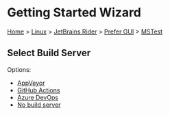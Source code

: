 <!--
GENERATED FILE - DO NOT EDIT
This file was generated by [MarkdownSnippets](https://github.com/SimonCropp/MarkdownSnippets).
Source File: /docs/mdsource/wiz/Linux_Rider_Gui_MSTest.source.md
To change this file edit the source file and then run MarkdownSnippets.
-->

# Getting Started Wizard

[Home](/docs/wiz/readme.md) > [Linux](Linux.md) > [JetBrains Rider](Linux_Rider.md) > [Prefer GUI](Linux_Rider_Gui.md) > [MSTest](Linux_Rider_Gui_MSTest.md)

## Select Build Server

Options:
 * [AppVeyor](Linux_Rider_Gui_MSTest_AppVeyor.md)
 * [GitHub Actions](Linux_Rider_Gui_MSTest_GitHubActions.md)
 * [Azure DevOps](Linux_Rider_Gui_MSTest_AzureDevOps.md)
 * [No build server](Linux_Rider_Gui_MSTest_None.md)
